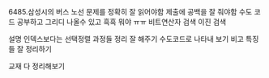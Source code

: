 6485.삼성시의 버스 노선
문제를 정확히 잘 읽어야함
제출에 공백을 잘 줘야함
수도 코드 공부하고 그리디 나올수 있고
흑흑
뭐야 ㅠㅠ
비트연산자
검색 이진 검색

설명
인덱스보다는 선택정렬
과정들 정리 잘 해주기
수도코드로 나타내 보기
비고
특징들 잘 정리하기

교재 다 정리해보기
